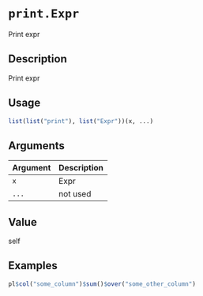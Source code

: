 # `print.Expr`

Print expr


## Description

Print expr


## Usage

```r
list(list("print"), list("Expr"))(x, ...)
```


## Arguments

Argument      |Description
------------- |----------------
`x`     |     Expr
`...`     |     not used


## Value

self


## Examples

```r
pl$col("some_column")$sum()$over("some_other_column")
```


